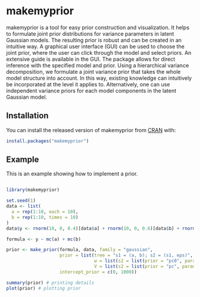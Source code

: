 
# makemyprior

makemyprior is a tool for easy prior construction and visualization. It
helps to formulate joint prior distributions for variance parameters in
latent Gaussian models. The resulting prior is robust and can be created
in an intuitive way. A graphical user interface (GUI) can be used to
choose the joint prior, where the user can click through the model and
select priors. An extensive guide is available in the GUI. The package
allows for direct inference with the specified model and prior. Using a
hierarchical variance decomposition, we formulate a joint variance prior
that takes the whole model structure into account. In this way, existing
knowledge can intuitively be incorporated at the level it applies to.
Alternatively, one can use independent variance priors for each model
components in the latent Gaussian model.

## Installation

You can install the released version of makemyprior from
[CRAN](https://CRAN.R-project.org) with:

``` r
install.packages("makemyprior")
```

## Example

This is an example showing how to implement a prior.

``` r

library(makemyprior)

set.seed(1)
data <- list(
  a = rep(1:10, each = 10),
  b = rep(1:10, times = 10)
)
data$y <- rnorm(10, 0, 0.4)[data$a] + rnorm(10, 0, 0.6)[data$b] + rnorm(100, 0, 1)

formula <- y ~ mc(a) + mc(b)

prior <- make_prior(formula, data, family = "gaussian",
                    prior = list(tree = "s1 = (a, b); s2 = (s1, eps)",
                                 w = list(s2 = list(prior = "pc0", param = 0.25)),
                                 V = list(s2 = list(prior = "pc", param = c(3, 0.05)))),
                    intercept_prior = c(0, 1000))

summary(prior) # printing details
plot(prior) # plotting prior

```
